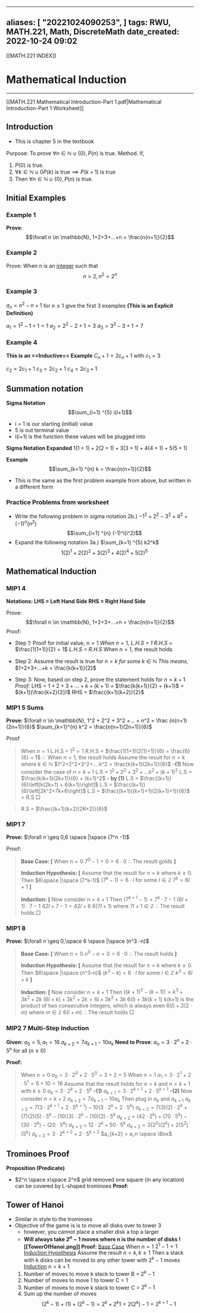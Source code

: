 
---
aliases: [ "20221024090253",  ]
tags: RWU, MATH.221, Math, DiscreteMath 
date_created: 2022-10-24 09:02
---
[[MATH.221 INDEX]]
# Mathematical Induction
---
[[MATH.221 Mathematical Introduction-Part 1.pdf|Mathematical Introduction-Part 1 Worksheet]]

## Introduction
- This is chapter 5 in the textbook

Purpose: To prove $\forall n \in \mathbb{N} \cup \{0\}, P(n) \text{ is true}.$
Method. If, 
1. $P(0)$ is true.
2. $\forall k \in \mathbb{N} \cup {0} P(k) \text{ is true} \implies P(k+1) \text{ is true}$
3. Then $\forall n \in \mathbb{N} \cup \{0\}, P(n) \text{ is true}.$

## Initial Examples
### Example 1
**Prove:** $$\forall n \in \mathbb{N}, 1+2+3+...+n = \frac{n(n+1)}{2}$$
### Example 2
Prove: When n is an <u>integer</u> such that $$n \gt 2, n^2 \lt 2^n$$
### Example 3
$a_n = n^2 - n +1$ for $n \le 1$ give the first 3 examples **(This is an Explicit Definition)**

$a_1 = 1^2 -1 + 1 = 1$
$a_2 = 2^2 -2 + 1 = 3$
$a_3 = 3^2 -3 + 1 = 7$

### Example 4
**This is an ==Inductive== Example**
$C_n+1 = 2c_n +1$
with $c_1 = 3$

$c_2 = 2c_1 + 1$
$c_3 = 2c_2 + 1$
$c_4 = 2c_3 + 1$

## Summation notation
**Sigma Notation** $$\sum_{i=1} ^{5} i(i+1)$$
- i = 1 is our starting (initial) value
- 5 is out terminal value
- i(i+1) is the function these values will be plugged into

**Sigma Notation Expanded**
$1(1+1) + 2(2+1) + 3(3+1) +4(4+1) +5(5+1)$

**Example**
$$\sum_{k=1} ^{n} k = \frac{n(n+1)}{2}$$
- This is the same as the first problem example from above, but written in a different form

### Practice Problems from worksheet
- Write the following problem in sigma notation
2b.) $-1^2 + 2^2 -3^2 + 4^2 +(-1)^n(n^2)$ $$\sum_{i=1} ^{n} (-1)^i(i^2)$$
- Expand the following notation
3a.) $\sum_{k=1} ^{5} k2^k$ $$1(2)^1 + 2(2)^2 + 3(2)^3 + 4(2)^4 + 5(2)^5$$
## Mathematical Induction
### MIP1 4
**Notations:
		LHS = Left Hand Side
		RHS = Right Hand Side**

Prove: $$\forall n \in \mathbb{N}, 1+2+3+...+n = \frac{n(n+1)}{2}$$Proof:
- Step 1: Proof for initial value, $n=1$
		*When* $n=1$,
			*L.H.S = 1*
			*R.H.S* = $\frac{1(1+1)}{2} = 1$
			*L.H.S = R.H.S*
			When $n=1$, the result holds

- Step 2: Assume the result is true for $n=k\;for\;some\;k \in \mathbb{N}$
		*This means,* $1+2+3+...+k = \frac{k(k+1)}{2}$

- Step 3: Now, based on step 2, prove the statement holds for $n=k+1$
	*Proof:*
		LHS = $1+2+3+...+k+(k+1)$
			= $\frac{k(k+1)}{2} + (k+1)$
			= $(k+1)(\frac{k+2}{2})$
		RHS = $\frac{(k+1)(k+2)}{2}$

### MIP1 5 Sums
**Prove:**
$\forall n \in \mathbb{N}, 1^2 + 2^2 + 3^2 +... + n^2 = \frac {n(n+1)(2n+1)}{6}$
$\sum_{k=1}^{n} k^2 = \frac{n(n+1)(2n+1)}{6}$

Proof
>When $n=1$
>L.H.S = $1^2 = 1$
>R.H.S = $\frac{1(1+1)(2(1)+1)}{6} = \frac{6}{6} = 1$ 
>$\therefore \text { When } n=1 \text{, the result holds}$ 
>Assume the result for $n=k \text{ where } k \in \mathbb {N}$ 
>$1^2+2^2+3^2+... k^2 = \frac{k(k+1)(2k+1)}{6}$              **-(1)**
>Now consider the case of $n = k+1$ 
>L.S = $1^2+2^2+3^2+...k^2+(k+1)^2$
>L.S = $\frac{k(k+1)(2k+1)}{6} + (k+1)^2$                     **- by (1)**
>L.S = $\frac{(k+1)}{6}\left[k(2k+1) + 6(k+1)\right]$
>L.S = $\frac{(k+1)}{6}\left[2k^2+7k+6\right]$
>L.S = $\frac{(k+1)((k+1)+1)(2(k+1)+1)}{6}$ = R.S $\Box$

>R.S = $\frac{(k+1)(k+2)(2K+2)}{6}$

### MIP1 7
**Prove:** 
$\forall n \geq 0,6 \space |\space (7^n -1)$

Proof: 
>**Base Case: \[**
>When $n=0$
>$7^0 - 1 = 0 = 6 \cdot 0$
>$\therefore$ The result golds
>**]**
>
> **Induction Hypothesis: \[**
> Assume that the result for $n=k \text{ where } k \geq 0$.
> Then $6\space |\space (7^k-1)$
> $(7^k -1) = 6 \cdot l \text { for some } l \in \mathbb{Z}$ 
> $7^k = 6l +1$
> **]**
> 
> **Induction: \[**
> Now consider $n=k+1$
> Then $(7^{k+1} -1) = 7^k \cdot 7 -1$
> $(6l+1) \cdot 7 -1$
> $42l + 7 -1 = 42l + 6$
> $6(7l + 1)$ where $7l +1 \in \mathbb{Z}$
> $\therefore$  The result holds $\Box$

### MIP1 8
**Prove:**
$\forall n \geq 0,\space 6 \space |\space (n^3 -n)$

>**Base Case: \[**
>When $n=0$
>$n^0 - n = 0 = 6 \cdot 0$
>$\therefore$ The result holds
>**]**
>
> **Induction Hypothesis: \[**
> Assume that the result for $n=k \text{ where } k \geq 0$.
> Then $6\space |\space (n^3-n)$
> $(k^3 -k) = 6 \cdot l \text { for some } l \in \mathbb{Z}$ 
> $k^3 = 6l +k$
> **]**
> 
> **Induction: \[**
> Now consider $n=k+1$
> Then $((k+1)^3 - (k+1)) = k^3 + 3k^2 +2k$
> $(6l +k) + 3k^2+2k = 6l+3k^2+3k$
> $6(l) + 3k(k+1)$
> k(k+1) is the product of two consecutive integers, which is always even
> $6(l) + 3(2 \cdot m) \text { where } m \in \mathbb{Z}$ 
> $6(l+m)$
> $\therefore$  The result holds $\Box$

### MIP2 7 Multi-Step Induction
**Given:**
$a_0 = 5, a_1 = 16$
$a_{k+2} = 7a_{k+1} - 10a_{k}$ 
**Need to Prove**:
$a_n = 3 \cdot 2^n + 2 \cdot 5^n \text{ for all } (n \geq 0)$

**Proof:**
>When $n=0$
>	$a_0 = 3 \cdot 2^0 + 2 \cdot 5^0 = 3+2 = 5$
>When $n=1$
>	$a_1 = 3 \cdot 2^1 + 2 \cdot 5^1 = 6+10 = 16$
>Assume that the result holds for $n=k$ and $n=k+1$ with $k \geq 0$
>	$a_k = 3 \cdot 2^k + 2 \cdot 5^k$                      **-(1)**
>	$a_{k+1} = 3 \cdot 2^{k+1} + 2 \cdot 5^{k+1}$           **-(2)**
>Now consider $n=k+2$ 
>	$a_{k+2} = 7a_{k+1} - 10a_{k}$ 
>Then plug in $a_k$ and $a_{k+1}$
>	$a_{k+2} = 7(3 \cdot 2^{k+1} + 2 \cdot 5^{k+1}) - 10(3 \cdot 2^k + 2 \cdot 5^k)$
>	$a_{k+2} = 7(3)(2) \cdot 2^k + (7)(2)(5) \cdot 5^k - (10)(3) \cdot 2^k - (10)(2) \cdot 5^k$
>	$a_{k+2}$ = $(42 \cdot 2^k) + (70 \cdot 5^k) - (30 \cdot 2^k) - (20 \cdot 5^k)$
>	$a_{k+2}$ = $12\cdot2^k +50\cdot5^k$
>	$a_{k+2} = 3(2^2)(2^k) + 2(5^2)(5^k)$
>	$a_{k+2} = 3\cdot2^{k+2} + 2\cdot5^{k+2}$
>	$a_{k+2} = a_n \space \Box$

## Trominoes Proof
**Proposition (Predicate)**
- $2^n \space x\space 2^n$  grid removed one square (in any location) can be covered by L-shaped trominoes
**Proof:** 

## Tower of Hanoi
- Similar in style to the trominoes
- Objective of the game is is to move all disks over to tower 3
	- however, you cannot place a smaller disk a top a larger
	- **Will always take $2^n-1$ moves where n is the number of disks
![[TowerOfHanoi.png]]
Proof:**
	<u>Base Case</u>
	When $n=1$
		$2^1 - 1 = 1$
<u>Induction Hypothesis</u>
	Assume the result $n=k, k \geq 1$
		Then a stack with k disks can be moved to any other tower with $2^k - 1$ moves
<u>Induction</u>  $n=k+1$
	1. Number of moves to move k stack to tower B      = $2^k -1$
	2. Number of moves to move 1 to tower C                = 1
	3. Number of moves to move k stack to tower C     = $2^k-1$
	4. Sum up the number of moves $$(2^k-1)+(1)+(2^k-1) = 2^k+2^k1 = 2(2^k) - 1 = 2^{k+1}-1$$


